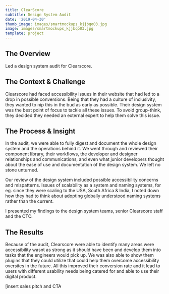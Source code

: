 ```yaml
---
title: ClearScore
subtitle: Design System Audit
date: '2019-04-30'
thumb_image: images/smartmockups_kjjbqo03.jpg
image: images/smartmockups_kjjbqo03.jpg
template: project
---
```

####

## The Overview

Led a design system audit for Clearscore.

## The Context & Challenge

Clearscore had faced accessibility issues in their website that had led to a drop in possible conversions. Being that they had a culture of inclusivity, they wanted to nip this in the bud as early as possible. Their design system was the best point of focus to tackle all these issues. To avoid group-think, they decided they needed an external expert to help them solve this issue.

## The Process & Insight

In the audit, we were able to fully digest and document the whole design system and the operations behind it. We went through and reviewed their component library, their workflows, the developer and designer relationships and communications, and even what junior developers thought about the ease of use and documentation of the design system. We left no stone unturned.

Our review of the design system included possible accessibility concerns and mispatterns. Issues of scalability as a system and naming systems, for eg. since they were scaling to the USA, South Africa & India, I noted down how they had to think about adopting globally understood naming systems rather than the current.

I presented my findings to the design system teams, senior Clearscore staff and the CTO. 

## The Results

Because of the audit, Clearscore were able to identify many areas were accessibility wasnt as strong as it should have been and develop them into tasks that the engineers would pick up. We was also able to show them plugins that they could utilize that could help them overcome accessibility oversites in the future. All this improved their conversion rate and it lead to users with different usability needs being catered for and able to use their digital product.

\[insert sales pitch and CTA

